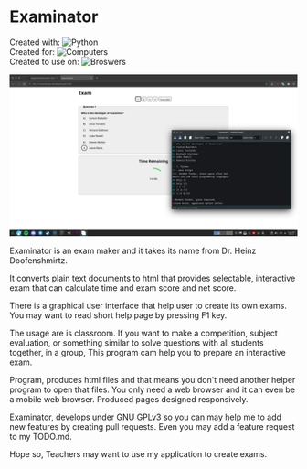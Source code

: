 # Examinator

Created with: ![Python](https://shields.io/badge/Python-blue?logo=python&logoColor=white)<br/>
Created for: ![Computers](https://shields.io/badge/Computers-green?logo=qt&logoColor=white)<br/>
Created to use on: ![Broswers](https://shields.io/badge/Browsers-red?logo=googlechrome&logoColor=white)<br/>

![An Exam Created With Examinator](https://raw.githubusercontent.com/Elagoht/Examinator/main/screenshot.png)

Examinator is an exam maker and it takes its name from Dr. Heinz Doofenshmirtz.

It converts plain text documents to html that provides selectable, interactive exam that can calculate time and exam score and net score.

There is a graphical user interface that help user to create its own exams. You may want to read short help page by pressing F1 key.

The usage are is classroom. If you want to make a competition, subject evaluation, or something similar to solve questions with all students together, in a group, This program cam help you to prepare an interactive exam.

Program, produces html files and that means you don't need another helper program to open that files. You only need a web browser and it can even be a mobile web browser. Produced pages designed responsively.

Examinator, develops under GNU GPLv3 so you can may help me to add new features by creating pull requests. Even you may add a feature request to my TODO.md.

Hope so, Teachers may want to use my application to create exams.
